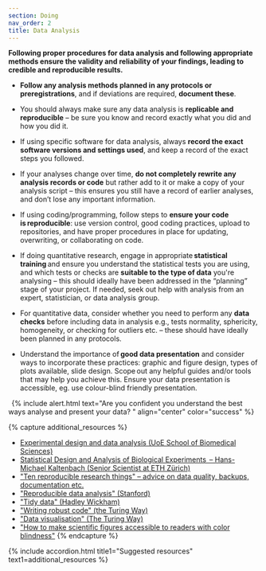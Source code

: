 ```yaml
---
section: Doing
nav_order: 2
title: Data Analysis
---
```



**Following proper procedures for data analysis and following appropriate methods ensure the validity and reliability of your findings, leading to credible and reproducible results.**

 
  - **Follow any analysis methods planned in any protocols or preregistrations**, and if deviations are required, **document these**. 

  - You should always make sure any data analysis is **replicable and reproducible** – be sure you know and record exactly what you did and how you did it.  

  - If using specific software for data analysis, always **record the exact software versions and settings used**, and keep a record of the exact steps you followed.  

  - If your analyses change over time, **do not completely rewrite any analysis records or code** but rather add to it or make a copy of your analysis script – this ensures you still have a record of earlier analyses, and don’t lose any important information. 

  - If using coding/programming, follow steps to **ensure your code is reproducible**: use version control, good coding practices, upload to repositories, and have proper procedures in place for updating, overwriting, or collaborating on code.   

  - If doing quantitative research, engage in appropriate **statistical training** and ensure you understand the statistical tests you are using, and which tests or checks are **suitable to the type of data** you're analysing – this should ideally have been addressed in the “planning” stage of your project. If needed, seek out help with analysis from an expert, statistician, or data analysis group. 

  - For quantitative data, consider whether you need to perform any **data checks** before including data in analysis e.g., tests normality, sphericity, homogeneity, or checking for outliers etc. – these should have ideally been planned in any protocols.  

  - Understand the importance of **good data presentation** and consider ways to incorporate these practices: graphic and figure design, types of plots available, slide design. Scope out any helpful guides and/or tools that may help you achieve this. Ensure your data presentation is accessible, eg. use colour-blind friendly presentation. 

  
{% include alert.html text="Are you confident you understand the best ways analyse and present your data? " align="center" color="success" %}

{% capture additional_resources %}
- [Experimental design and data analysis (UoE School of Biomedical Sciences)](https://www.ed.ac.uk/biomedical-sciences/experimental-design-and-data-analysis/)
- [Statistical Design and Analysis of Biological Experiments  – Hans-Michael Kaltenbach (Senior Scientist at ETH Zürich)](https://n.ethz.ch/~kahans/doe2021/)
- ["Ten reproducible research things" – advice on data quality, backups, documentation etc.](https://guereslib.github.io/ten-reproducible-research-things/)
- ["Reproducible data analysis" (Stanford)](https://poldrack.github.io/psych-open-science-guide/4_reproducibleanalysis.html)
- ["Tidy data" (Hadley Wickham)](https://www.jstatsoft.org/article/view/v059i10)
- ["Writing robust code" (the Turing Way)](https://the-turing-way.netlify.app/reproducible-research/code-quality/code-quality-robust)
- ["Data visualisation" (The Turing Way)](https://book.the-turing-way.org/reproducible-research/rdm/rdm-visualisation)
- ["How to make scientific figures accessible to readers with color blindness"](https://www.ascb.org/diversity-equity-and-inclusion/how-to-make-scientific-figures-accessible-to-readers-with-color-blindness/)
{% endcapture %}

{% include accordion.html title1="Suggested resources" text1=additional_resources %}
